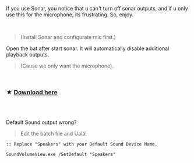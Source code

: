 If you use Sonar, you notice that u can't turn off sonar outputs, and if u only use this for the microphone, its frustrating. So, enjoy.

</br> 


> (Install Sonar and configurate mic first.)

Open the bat after start sonar. It will automatically disable additional playback outputs.
>  (Cause we only want the microphone).

</br> 

### ★ [Download here](https://github.com/gzmatte/sonar/releases/download/1/Sonar.bat)

</br> 

</br> 

Default Sound output wrong? 
> Edit the batch file and Ualá!

```
:: Replace "Speakers" with your Default Sound Device Name.

SoundVolumeView.exe /SetDefault "Speakers"
```
